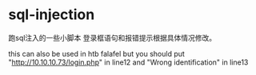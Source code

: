 # sql-injection
跑sql注入的一些小脚本
登录框语句和报错提示根据具体情况修改。

this can also be used in htb falafel
but you should put "http://10.10.10.73/login.php" in line12
and "Wrong identification" in line13
